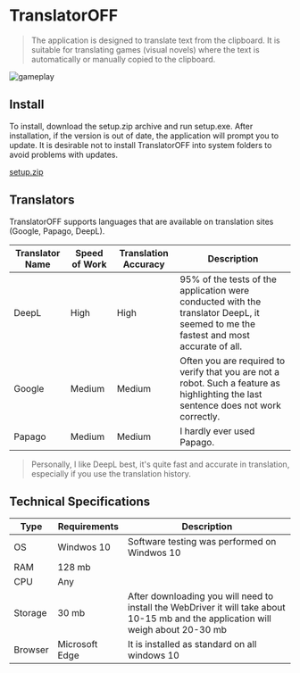 # TranslatorOFF

> The application is designed to translate text from the clipboard. It is suitable for translating games (visual novels) where the text is automatically or manually copied to the clipboard.

![gameplay](gameplay.gif)

## Install

To install, download the setup.zip archive and run setup.exe. After installation, if the version is out of date, the application will prompt you to update. It is desirable not to install TranslatorOFF into system folders to avoid problems with updates.

[setup.zip](https://github.com/Camyil-89/TranslatorOFF-Update/files/11548264/setup.zip)

## Translators

TranslatorOFF supports languages that are available on translation sites (Google, Papago, DeepL).

| Translator Name | Speed of Work | Translation Accuracy | Description |
|-----------------|---------------|----------------------|-------------|
|DeepL|High|High|95% of the tests of the application were conducted with the translator DeepL, it seemed to me the fastest and most accurate of all. |
|Google|Medium|Medium|Often you are required to verify that you are not a robot. Such a feature as highlighting the last sentence does not work correctly.|
|Papago|Medium|Medium|I hardly ever used Papago.|

> Personally, I like DeepL best, it's quite fast and accurate in translation, especially if you use the translation history.

## Technical Specifications

|Type|Requirements| Description|
|-|-|-|
|OS|Windwos 10| Software testing was performed on Windwos 10|
|RAM|128 mb||
|CPU|Any||
|Storage|30 mb|After downloading you will need to install the WebDriver it will take about 10-15 mb and the application will weigh about 20-30 mb|
|Browser|Microsoft Edge|It is installed as standard on all windows 10|
